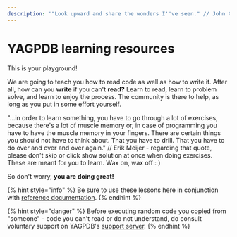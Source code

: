 ```yaml
---
description: '"Look upward and share the wonders I''ve seen." // John Crichton'
---
```


# YAGPDB learning resources

This is your playground!

We are going to teach you how to read code as well as how to write it. After all, how can you **write** if you can't **read?** Learn to read, learn to problem solve, and learn to enjoy the process. The community is there to help, as long as you put in some effort yourself.

"...in order to learn something, you have to go through a lot of exercises, because there's a lot of muscle memory or, in case of programming you have to have the muscle memory in your fingers. There are certain things you should not have to think about. That you have to drill. That you have to do over and over and over again." // Erik Meijer - regarding that quote, please don't skip or click show solution at once when doing exercises. These are meant for you to learn. Wax on, wax off : \)

So don't worry, **you are doing great!**

{% hint style="info" %}
Be sure to use these lessons here in conjunction with [reference documentation](https://docs.yagpdb.xyz/reference/templates).
{% endhint %}

{% hint style="danger" %}
Before executing random code you copied from "someone" - code you can't read or do not understand, do consult voluntary support on YAGPDB's [support server](https://discord.gg/0vYlUK2XBKldPSMY).
{% endhint %}

